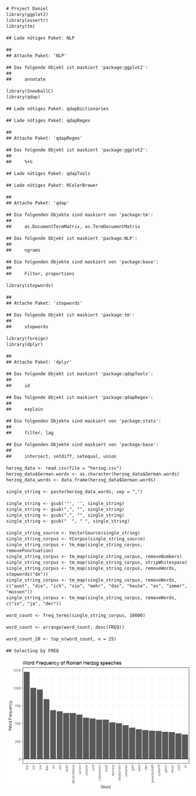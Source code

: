     # Project Daniel
    library(ggplot2)
    library(assertr)
    library(tm)

    ## Lade nötiges Paket: NLP

    ## 
    ## Attache Paket: 'NLP'

    ## Das folgende Objekt ist maskiert 'package:ggplot2':
    ## 
    ##     annotate

    library(SnowballC)
    library(qdap)

    ## Lade nötiges Paket: qdapDictionaries

    ## Lade nötiges Paket: qdapRegex

    ## 
    ## Attache Paket: 'qdapRegex'

    ## Das folgende Objekt ist maskiert 'package:ggplot2':
    ## 
    ##     %+%

    ## Lade nötiges Paket: qdapTools

    ## Lade nötiges Paket: RColorBrewer

    ## 
    ## Attache Paket: 'qdap'

    ## Die folgenden Objekte sind maskiert von 'package:tm':
    ## 
    ##     as.DocumentTermMatrix, as.TermDocumentMatrix

    ## Das folgende Objekt ist maskiert 'package:NLP':
    ## 
    ##     ngrams

    ## Die folgenden Objekte sind maskiert von 'package:base':
    ## 
    ##     Filter, proportions

    library(stopwords)

    ## 
    ## Attache Paket: 'stopwords'

    ## Das folgende Objekt ist maskiert 'package:tm':
    ## 
    ##     stopwords

    library(foreign)
    library(dplyr)

    ## 
    ## Attache Paket: 'dplyr'

    ## Das folgende Objekt ist maskiert 'package:qdapTools':
    ## 
    ##     id

    ## Das folgende Objekt ist maskiert 'package:qdapRegex':
    ## 
    ##     explain

    ## Die folgenden Objekte sind maskiert von 'package:stats':
    ## 
    ##     filter, lag

    ## Die folgenden Objekte sind maskiert von 'package:base':
    ## 
    ##     intersect, setdiff, setequal, union

    herzog_data <- read.csv(file = "herzog.csv")
    herzog_data$German.words <- as.character(herzog_data$German.words)
    herzog_data_words <- data.frame(herzog_data$German.words)

    single_string <- paste(herzog_data_words, sep = ",")

    single_string <- gsub('"', '', single_string)
    single_string <- gsub(",", "", single_string)
    single_string <- gsub(",", "", single_string)
    single_string <- gsub("  ", " ", single_string)

    single_string_source <- VectorSource(single_string)
    single_string_corpus <- VCorpus(single_string_source)
    single_string_corpus <- tm_map(single_string_corpus, removePunctuation)
    single_string_corpus <- tm_map(single_string_corpus, removeNumbers)
    single_string_corpus <- tm_map(single_string_corpus, stripWhitespace)
    single_string_corpus <- tm_map(single_string_corpus, removeWords, stopwords("de"))
    single_string_corpus <- tm_map(single_string_corpus, removeWords, c("quot", "die", "ich", "sie", "mehr", "das", "heute", "es", "immer", "müssen"))
    single_string_corpus <- tm_map(single_string_corpus, removeWords, c("in", "ja", "der"))

    word_count <- freq_terms(single_string_corpus, 10000)

    word_count <- arrange(word_count, desc(FREQ)) 

    word_count_20 <- top_n(word_count, n = 25)

    ## Selecting by FREQ

![](winterstetter_solution_files/figure-markdown_strict/unnamed-chunk-2-1.png)
